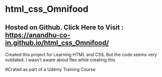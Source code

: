 # html_css_Omnifood

## Hosted on Github. Click Here to Visit : https://anandhu-co-in.github.io/html_css_Omnifood/


Created this project for Learning HTML and CSS. But the code seems very outdated. I wasn't aware about flex while creating this

#Crated as part of a Udemy Training Course
